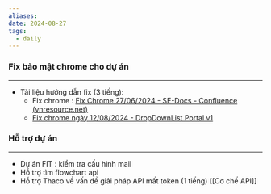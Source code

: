 ```yaml
---
aliases: 
date: 2024-08-27
tags:
  - daily
---
```

### Fix bảo mật chrome cho dự án
---
- Tài liệu hướng dẫn fix (3 tiếng):
	- Fix chrome : [Fix Chrome 27/06/2024 - SE-Docs - Confluence (vnresource.net)](https://confluence.vnresource.net:18001/pages/viewpage.action?pageId=30277642)
	- [Fix chrome ngày 12/08/2024 - DropDownList Portal v1](https://confluence.vnresource.net:18001/pages/viewpage.action?pageId=30966106)


### Hỗ trợ dự án
---
- Dự án FIT : kiểm tra cấu hình mail
- Hỗ trợ tìm flowchart api 
- Hỗ trợ Thaco về vấn đề giải pháp API mất token (1 tiếng) [[Cơ chế API]]

